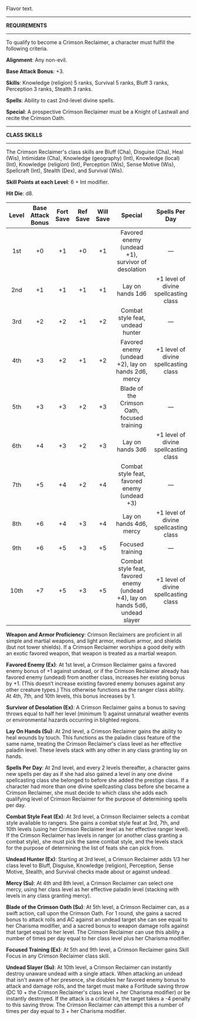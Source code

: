 Flavor text.

<hr>

**REQUIREMENTS**

<hr>

To qualify to become a Crimson Reclaimer, a character must fulfill the following criteria.

**Alignment**: Any non-evil.

**Base Attack Bonus**: +3.

**Skills**: Knowledge (religion) 5 ranks, Survival 5 ranks, Bluff 3 ranks, Perception 3 ranks, Stealth 3 ranks.

**Spells**: Ability to cast 2nd-level divine spells.

**Special**: A prospective Crimson Reclaimer must be a Knight of Lastwall and recite the Crimson Oath.

<hr>

**CLASS SKILLS**

<hr>

The Crimson Reclaimer's class skills are Bluff (Cha), Disguise (Cha), Heal (Wis), Intimidate (Cha), Knowledge (geography) (Int), Knowledge (local) (Int), Knowledge (religion) (Int), Perception (Wis), Sense Motive (Wis), Spellcraft (Int), Stealth (Dex), and Survival (Wis).

**Skill Points at each Level**: 6 + Int modifier.

**Hit Die**: d8.

| **Level** | **Base Attack Bonus** | **Fort Save** | **Ref Save** | **Will Save** |                                  **Special**                                  |          **Spells Per Day**           |
| :-------: | :-------------------: | :-----------: | :----------: | :-----------: | :---------------------------------------------------------------------------: | :-----------------------------------: |
|    1st    |          +0           |      +1       |      +0      |      +1       |               Favored enemy (undead +1), survivor of desolation               |                   —                   |
|    2nd    |          +1           |      +1       |      +1      |      +1       |                               Lay on hands 1d6                                | +1 level of divine spellcasting class |
|    3rd    |          +2           |      +2       |      +1      |      +2       |                       Combat style feat, undead hunter                        |                   —                   |
|    4th    |          +3           |      +2       |      +1      |      +2       |              Favored enemy (undead +2), lay on hands 2d6, mercy               | +1 level of divine spellcasting class |
|    5th    |          +3           |      +3       |      +2      |      +3       |                  Blade of the Crimson Oath, focused training                  |                   —                   |
|    6th    |          +4           |      +3       |      +2      |      +3       |                               Lay on hands 3d6                                | +1 level of divine spellcasting class |
|    7th    |          +5           |      +4       |      +2      |      +4       |                 Combat style feat, favored enemy (undead +3)                  |                   —                   |
|    8th    |          +6           |      +4       |      +3      |      +4       |                            Lay on hands 4d6, mercy                            | +1 level of divine spellcasting class |
|    9th    |          +6           |      +5       |      +3      |      +5       |                               Focused training                                |                   —                   |
|   10th    |          +7           |      +5       |      +3      |      +5       | Combat style feat, favored enemy (undead +4), lay on hands 5d6, undead slayer | +1 level of divine spellcasting class |

**Weapon and Armor Proficiency**: Crimson Reclaimers are proficient in all simple and martial weapons, and light armor, medium armor, and shields (but not tower shields). If a Crimson Reclaimer worships a good deity with an exotic favored weapon, that weapon is treated as a martial weapon.

**Favored Enemy (Ex)**: At 1st level, a Crimson Reclaimer gains a favored enemy bonus of +1 against undead, or if the Crimson Reclaimer already has favored enemy (undead) from another class, increases her existing bonus by +1. (This doesn’t increase existing favored enemy bonuses against any other creature types.) This otherwise functions as the ranger class ability. At 4th, 7th, and 10th levels, this bonus increases by 1.

**Survivor of Desolation (Ex)**: A Crimson Reclaimer gains a bonus to saving throws equal to half her level (minimum 1) against unnatural weather events or environmental hazards occurring in blighted regions.

**Lay On Hands (Su)**: At 2nd level, a Crimson Reclaimer gains the ability to heal wounds by touch. This functions as the paladin class feature of the same name, treating the Crimson Reclaimer's class level as her effective paladin level. These levels stack with any other in any class granting lay on hands.

**Spells Per Day**: At 2nd level, and every 2 levels thereafter, a character gains new spells per day as if she had also gained a level in any one divine spellcasting class she belonged to before she added the prestige class. If a character had more than one divine spellcasting class before she became a Crimson Reclaimer, she must decide to which class she adds each qualifying level of Crimson Reclaimer for the purpose of determining spells per day.

**Combat Style Feat (Ex)**: At 3rd level, a Crimson Reclaimer selects a combat style available to rangers. She gains a combat style feat at 3rd, 7th, and 10th levels (using her Crimson Reclaimer level as her effective ranger level). If the Crimson Reclaimer has levels in ranger (or another class granting a combat style), she must pick the same combat style, and the levels stack for the purpose of determining the list of feats she can pick from.

**Undead Hunter (Ex)**: Starting at 3rd level, a Crimson Reclaimer adds 1/3 her class level to Bluff, Disguise, Knowledge (religion), Perception, Sense Motive, Stealth, and Survival checks made about or against undead.

**Mercy (Su)**: At 4th and 8th level, a Crimson Reclaimer can select one mercy, using her class level as her effective paladin level (stacking with levels in any class granting mercy).

**Blade of the Crimson Oath (Su)**: At 5th level, a Crimson Reclaimer can, as a swift action, call upon the Crimson Oath. For 1 round, she gains a sacred bonus to attack rolls and AC against an undead target she can see equal to her Charisma modifier, and a sacred bonus to weapon damage rolls against that target equal to her level. The Crimson Reclaimer can use this ability a number of times per day equal to her class level plus her Charisma modifier.

**Focused Training (Ex)**: At 5th and 9th level, a Crimson Reclaimer gains Skill Focus in any Crimson Reclaimer class skill.

**Undead Slayer (Su)**: At 10th level, a Crimson Reclaimer can instantly destroy unaware undead with a single attack. When attacking an undead that isn't aware of her presence, she doubles her favored enemy bonus to attack and damage rolls, and the target must make a Fortitude saving throw (DC 10 + the Crimson Reclaimer's class level + her Charisma modifier) or be instantly destroyed. If the attack is a critical hit, the target takes a -4 penalty to this saving throw. The Crimson Reclaimer can attempt this a number of times per day equal to 3 + her Charisma modifier.

